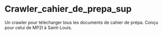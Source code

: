 # Crawler_cahier_de_prepa_sup
Un crawler pour télécharger tous les documents de cahier de prépa. Conçu pour celui de MP2I à Saint-Louis. 
